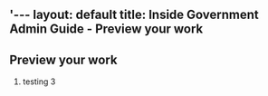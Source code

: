 '---
layout: default
title: Inside Government Admin Guide - Preview your work
---

## Preview your work

1. testing 3